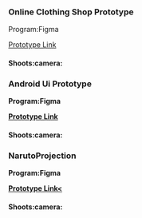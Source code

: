 <h3><p>Online Clothing Shop Prototype</p></h3>
<p>Program:Figma</p>
<p>
<a href="https://www.figma.com/proto/sJ31KrHV4NUpJbAoZDx1WZ/Untitled?page-id=0%3A1&node-id=1%3A2&viewport=2784%2C435%2C0.4612348973751068&scaling=min-zoom&starting-point-node-id=1%3A2">Prototype Link</a>
</p>
<h4><b>Shoots:camera:<b></h4>
<p align="center"> 

  
  
<h3><p>Android Ui Prototype</p></h3>
<p>Program:Figma</p>
<p>
<a href="https://www.figma.com/proto/bIEikbyRoco8zfcLNd8OZT/Untitled?page-id=0%3A1&node-id=1%3A3&viewport=474%2C456%2C0.980149507522583&scaling=scale-down&starting-point-node-id=1%3A3">Prototype Link</a>
</p>
  <h4><b>Shoots:camera:<b></h4>
<p align="center"> 

  
  
<h3><p>NarutoProjection</p></h3>
<p>Program:Figma</p>
<p>
<a href="https://www.figma.com/proto/o5f5pBoMzcYvOpVUsnFRbY/Untitled?page-id=0%3A1&node-id=0%3A3&viewport=654%2C330%2C0.056447867304086685&scaling=scale-down&starting-point-node-id=5%3A296&show-proto-sidebar=1">Prototype Link<</a>
</p>
  <h4><b>Shoots:camera:<b></h4>
<p align="center"> 

